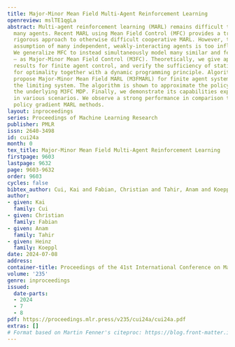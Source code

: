 ```yaml
---
title: Major-Minor Mean Field Multi-Agent Reinforcement Learning
openreview: mslTE1qgLa
abstract: Multi-agent reinforcement learning (MARL) remains difficult to scale to
  many agents. Recent MARL using Mean Field Control (MFC) provides a tractable and
  rigorous approach to otherwise difficult cooperative MARL. However, the strict MFC
  assumption of many independent, weakly-interacting agents is too inflexible in practice.
  We generalize MFC to instead simultaneously model many similar and few complex agents
  – as Major-Minor Mean Field Control (M3FC). Theoretically, we give approximation
  results for finite agent control, and verify the sufficiency of stationary policies
  for optimality together with a dynamic programming principle. Algorithmically, we
  propose Major-Minor Mean Field MARL (M3FMARL) for finite agent systems instead of
  the limiting system. The algorithm is shown to approximate the policy gradient of
  the underlying M3FC MDP. Finally, we demonstrate its capabilities experimentally
  in various scenarios. We observe a strong performance in comparison to state-of-the-art
  policy gradient MARL methods.
layout: inproceedings
series: Proceedings of Machine Learning Research
publisher: PMLR
issn: 2640-3498
id: cui24a
month: 0
tex_title: Major-Minor Mean Field Multi-Agent Reinforcement Learning
firstpage: 9603
lastpage: 9632
page: 9603-9632
order: 9603
cycles: false
bibtex_author: Cui, Kai and Fabian, Christian and Tahir, Anam and Koeppl, Heinz
author:
- given: Kai
  family: Cui
- given: Christian
  family: Fabian
- given: Anam
  family: Tahir
- given: Heinz
  family: Koeppl
date: 2024-07-08
address:
container-title: Proceedings of the 41st International Conference on Machine Learning
volume: '235'
genre: inproceedings
issued:
  date-parts:
  - 2024
  - 7
  - 8
pdf: https://proceedings.mlr.press/v235/cui24a/cui24a.pdf
extras: []
# Format based on Martin Fenner's citeproc: https://blog.front-matter.io/posts/citeproc-yaml-for-bibliographies/
---
```

